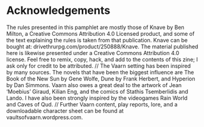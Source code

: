 # Acknowledgements
The rules presented in this pamphlet are mostly those of Knave by Ben Milton, a Creative Commons Attribution 4.0 Licensed product, and some of the text explaining the rules is taken from that publication. Knave can be bought at: drivethrurpg.com/product/250888/Knave. The material published here is likewise presented under a Creative Commons Attribution 4.0 license. Feel free to remix, copy, hack, and add to the contents of this zine; I ask only for credit to be attributed. // The Vaarn setting has been inspired by many sources. The novels that have been the biggest influence are The Book of the New Sun by Gene Wolfe, Dune by Frank Herbert, and Hyperion by Dan Simmons. Vaarn also owes a great deal to the artwork of Jean ‘Moebius’ Giraud, Kilian Eng, and the comics of Stathis Tsemberlidis and Lando. I have also been strongly inspired by the videogames Rain World and Caves of Qud. // Further Vaarn content, play reports, lore, and a downloadable character sheet can be found at vaultsofvaarn.wordpress.com.
